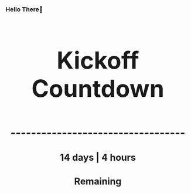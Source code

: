 ### Hello There👋

<!---START-TIMER--->
<h3 align='center' style='font-size: 64px;'>Kickoff Countdown</h3>
<h3 align='center' style='font-size: 30px;'>----------------------------------</h3>
<h3 align='center' style='font-size: 25px;'>14 days | 4 hours</h3>
<h3 align='center' style='font-size: 25px;'>Remaining</h3>
<!---END-TIMER--->
